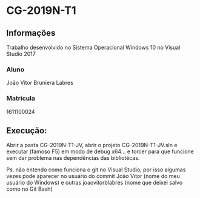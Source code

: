 ﻿# CG-2019N-T1
## Informações
Trabalho desenvolvido no Sistema Operacional Windows 10 no Visual Studio 2017
### Aluno
  João Vitor Bruniera Labres
### Matricula
  1611100024
## Execução:
  Abrir a pasta CG-2019N-T1-JV, abrir o projeto CG-2019N-T1-JV.sln e executar (famoso F5) em modo de debug x64... e torcer para que funcione sem dar problema nas dependências das bibliotécas.

Ps. não entendo como funciona o git no Visual Studio, por isso algumas vezes pode aparecer no usuário do commit João Vitor (nome do meu usuário do Windows) e outras joaovitorblabres (nome que deixei salvo como no Git Bash)
